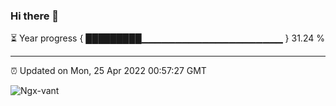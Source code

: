 ### Hi there 👋

⏳ Year progress { █████████▁▁▁▁▁▁▁▁▁▁▁▁▁▁▁▁▁▁▁▁▁ } 31.24 %

---

⏰ Updated on Mon, 25 Apr 2022 00:57:27 GMT

![Ngx-vant](https://github.com/liununu/liununu/workflows/Progress%20Bar%20CI/badge.svg)

